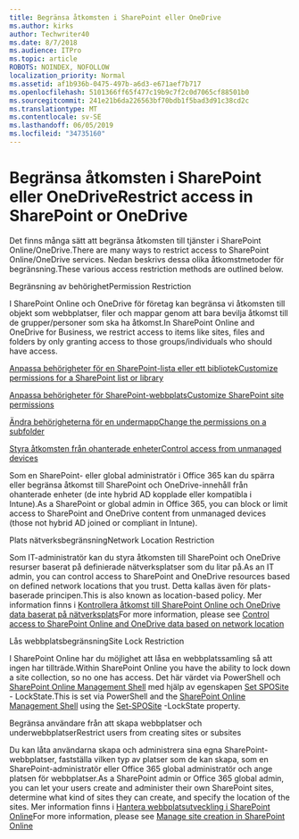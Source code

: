 ```yaml
---
title: Begränsa åtkomsten i SharePoint eller OneDrive
ms.author: kirks
author: Techwriter40
ms.date: 8/7/2018
ms.audience: ITPro
ms.topic: article
ROBOTS: NOINDEX, NOFOLLOW
localization_priority: Normal
ms.assetid: af1b936b-0475-497b-a6d3-e671aef7b717
ms.openlocfilehash: 5101366ff65f477c19b9c7f2c0d7065cf88501b0
ms.sourcegitcommit: 241e21b6da226563bf70bdb1f5bad3d91c38cd2c
ms.translationtype: MT
ms.contentlocale: sv-SE
ms.lasthandoff: 06/05/2019
ms.locfileid: "34735160"
---
```

# <a name="restrict-access-in-sharepoint-or-onedrive"></a><span data-ttu-id="08a67-102">Begränsa åtkomsten i SharePoint eller OneDrive</span><span class="sxs-lookup"><span data-stu-id="08a67-102">Restrict access in SharePoint or OneDrive</span></span>

<span data-ttu-id="08a67-103">Det finns många sätt att begränsa åtkomsten till tjänster i SharePoint Online/OneDrive.</span><span class="sxs-lookup"><span data-stu-id="08a67-103">There are many ways to restrict access to SharePoint Online/OneDrive services.</span></span> <span data-ttu-id="08a67-104">Nedan beskrivs dessa olika åtkomstmetoder för begränsning.</span><span class="sxs-lookup"><span data-stu-id="08a67-104">These various access restriction methods are outlined below.</span></span> 

<span data-ttu-id="08a67-105">Begränsning av behörighet</span><span class="sxs-lookup"><span data-stu-id="08a67-105">Permission Restriction</span></span>

<span data-ttu-id="08a67-106">I SharePoint Online och OneDrive för företag kan begränsa vi åtkomsten till objekt som webbplatser, filer och mappar genom att bara bevilja åtkomst till de grupper/personer som ska ha åtkomst.</span><span class="sxs-lookup"><span data-stu-id="08a67-106">In SharePoint Online and OneDrive for Business, we restrict access to items like sites, files and folders by only granting access to those groups/individuals who should have access.</span></span>

[<span data-ttu-id="08a67-107">Anpassa behörigheter för en SharePoint-lista eller ett bibliotek</span><span class="sxs-lookup"><span data-stu-id="08a67-107">Customize permissions for a SharePoint list or library</span></span>](https://support.office.com/en-us/article/Customize-permissions-for-a-SharePoint-list-or-library-02d770f3-59eb-4910-a608-5f84cc297782)

[<span data-ttu-id="08a67-108">Anpassa behörigheter för SharePoint-webbplats</span><span class="sxs-lookup"><span data-stu-id="08a67-108">Customize SharePoint site permissions</span></span>](https://docs.microsoft.com/en-us/sharepoint/customize-sharepoint-site-permissions)

[<span data-ttu-id="08a67-109">Ändra behörigheterna för en undermapp</span><span class="sxs-lookup"><span data-stu-id="08a67-109">Change the permissions on a subfolder</span></span>](https://support.office.com/en-us/article/Change-the-permissions-on-a-subfolder-5427BD7C-F20A-4F75-8CF2-5359DD45A1A6)

[<span data-ttu-id="08a67-110">Styra åtkomsten från ohanterade enheter</span><span class="sxs-lookup"><span data-stu-id="08a67-110">Control access from unmanaged devices</span></span>](https://docs.microsoft.com/en-us/sharepoint/control-access-from-unmanaged-devices)

<span data-ttu-id="08a67-111">Som en SharePoint- eller global administratör i Office 365 kan du spärra eller begränsa åtkomst till SharePoint och OneDrive-innehåll från ohanterade enheter (de inte hybrid AD kopplade eller kompatibla i Intune).</span><span class="sxs-lookup"><span data-stu-id="08a67-111">As a SharePoint or global admin in Office 365, you can block or limit access to SharePoint and OneDrive content from unmanaged devices (those not hybrid AD joined or compliant in Intune).</span></span>

<span data-ttu-id="08a67-112">Plats nätverksbegränsning</span><span class="sxs-lookup"><span data-stu-id="08a67-112">Network Location Restriction</span></span>

<span data-ttu-id="08a67-113">Som IT-administratör kan du styra åtkomsten till SharePoint och OneDrive resurser baserat på definierade nätverksplatser som du litar på.</span><span class="sxs-lookup"><span data-stu-id="08a67-113">As an IT admin, you can control access to SharePoint and OneDrive resources based on defined network locations that you trust.</span></span> <span data-ttu-id="08a67-114">Detta kallas även för plats-baserade principen.</span><span class="sxs-lookup"><span data-stu-id="08a67-114">This is also known as location-based policy.</span></span> <span data-ttu-id="08a67-115">Mer information finns i [Kontrollera åtkomst till SharePoint Online och OneDrive data baserat på nätverksplats](https://docs.microsoft.com/en-us/sharepoint/control-access-based-on-network-location)</span><span class="sxs-lookup"><span data-stu-id="08a67-115">For more information, please see [Control access to SharePoint Online and OneDrive data based on network location](https://docs.microsoft.com/en-us/sharepoint/control-access-based-on-network-location)</span></span>

<span data-ttu-id="08a67-116">Lås webbplatsbegränsning</span><span class="sxs-lookup"><span data-stu-id="08a67-116">Site Lock Restriction</span></span> 

<span data-ttu-id="08a67-117">I SharePoint Online har du möjlighet att låsa en webbplatssamling så att ingen har tillträde.</span><span class="sxs-lookup"><span data-stu-id="08a67-117">Within SharePoint Online you have the ability to lock down a site collection, so no one has access.</span></span> <span data-ttu-id="08a67-118">Det här värdet via PowerShell och [SharePoint Online Management Shell](https://docs.microsoft.com/en-us/powershell/sharepoint/sharepoint-online/connect-sharepoint-online?view=sharepoint-ps) med hjälp av egenskapen [Set SPOSite](https://docs.microsoft.com/en-us/powershell/module/sharepoint-online/set-sposite?view=sharepoint-ps) - LockState.</span><span class="sxs-lookup"><span data-stu-id="08a67-118">This is set via PowerShell and the [SharePoint Online Management Shell](https://docs.microsoft.com/en-us/powershell/sharepoint/sharepoint-online/connect-sharepoint-online?view=sharepoint-ps) using the [Set-SPOSite](https://docs.microsoft.com/en-us/powershell/module/sharepoint-online/set-sposite?view=sharepoint-ps) -LockState property.</span></span>

<span data-ttu-id="08a67-119">Begränsa användare från att skapa webbplatser och underwebbplatser</span><span class="sxs-lookup"><span data-stu-id="08a67-119">Restrict users from creating sites or subsites</span></span>

<span data-ttu-id="08a67-120">Du kan låta användarna skapa och administrera sina egna SharePoint-webbplatser, fastställa vilken typ av platser som de kan skapa, som en SharePoint-administratör eller Office 365 global administratör och ange platsen för webbplatser.</span><span class="sxs-lookup"><span data-stu-id="08a67-120">As a SharePoint admin or Office 365 global admin, you can let your users create and administer their own SharePoint sites, determine what kind of sites they can create, and specify the location of the sites.</span></span> <span data-ttu-id="08a67-121">Mer information finns i [Hantera webbplatsutveckling i SharePoint Online](https://docs.microsoft.com/en-us/sharepoint/manage-site-creation)</span><span class="sxs-lookup"><span data-stu-id="08a67-121">For more information, please see [Manage site creation in SharePoint Online](https://docs.microsoft.com/en-us/sharepoint/manage-site-creation)</span></span>

